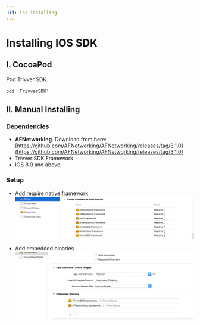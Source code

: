 ```yaml
---
uid: ios-installing
---
```


# Installing IOS SDK

## I. CocoaPod
Pod Trivver SDK.

`pod 'TrivverSDK'`

## II. Manual Installing
### Dependencies
* **AFNetworking**. Download from here: 
[https://github.com/AFNetworking/AFNetworking/releases/tag/3.1.0](https://github.com/AFNetworking/AFNetworking/releases/tag/3.1.0)
* Trivver SDK Framework
* IOS 8.0 and above

### Setup
* Add require native framework
![](images/2.png)

* Add embedded binaries
![](images/3.png)

